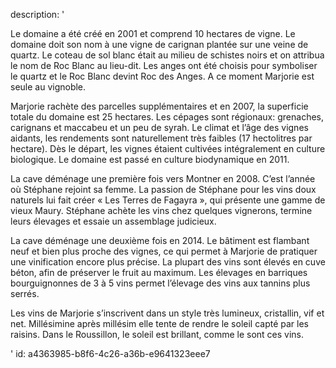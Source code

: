 description: '<p>Le domaine a été créé en 2001 et comprend 10 hectares de vigne. Le domaine doit son nom à une vigne de carignan plantée sur une veine de quartz. Le coteau de sol blanc était au milieu de schistes noirs et on attribua le nom de Roc Blanc au lieu-dit. Les anges ont été choisis pour symboliser le quartz et le Roc Blanc devint Roc des Anges. A ce moment Marjorie est seule au vignoble.</p><p>Marjorie rachète des parcelles supplémentaires et en 2007, la superficie totale du domaine est 25 hectares. Les cépages sont régionaux: grenaches, carignans et maccabeu et un peu de syrah. Le climat et l’âge des vignes aidants, les rendements sont naturellement très faibles (17 hectolitres par hectare). Dès le départ, les vignes étaient cultivées intégralement en culture biologique. Le domaine est passé en culture biodynamique en 2011.</p><p>La cave déménage une première fois vers Montner en 2008. C’est l’année où Stéphane rejoint sa femme. La passion de Stéphane pour les vins doux naturels lui fait créer « Les Terres de Fagayra », qui présente une gamme de vieux Maury. Stéphane achète les vins chez quelques vignerons, termine leurs élevages et essaie un assemblage judicieux.</p><p>La cave déménage une deuxième fois en 2014. Le bâtiment est flambant neuf et bien plus proche des vignes, ce qui permet à Marjorie de pratiquer une vinification encore plus précise. La plupart des vins sont élevés en cuve béton, afin de préserver le fruit au maximum. Les élevages en barriques bourguignonnes de 3 à 5 vins permet l’élevage des vins aux tannins plus serrés.</p><p>Les vins de Marjorie s’inscrivent dans un style très lumineux, cristallin, vif et net. Millésimine après millésim elle tente de rendre le soleil capté par les raisins. Dans le Roussillon, le soleil est brillant, comme le sont ces vins.</p>'
id: a4363985-b8f6-4c26-a36b-e9641323eee7

